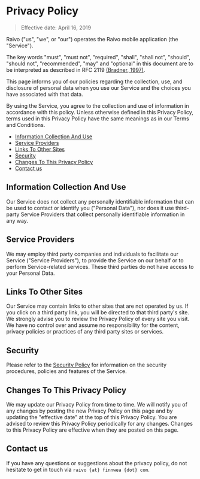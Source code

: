 # Privacy Policy

> Effective date: April 16, 2019

Raivo ("us", "we", or "our") operates the Raivo mobile application (the "Service").

The key words "must", "must not", "required", "shall", "shall not", "should", "should not", "recommended", "may" and "optional" in this document are to be interpreted as described in RFC 2119 [(Bradner, 1997)](https://www.ietf.org/rfc/rfc2119.txt).

This page informs you of our policies regarding the collection, use, and disclosure of personal data when you use our Service and the choices you have associated with that data.

By using the Service, you agree to the collection and use of information in accordance with this policy. Unless otherwise defined in this Privacy Policy, terms used in this Privacy Policy have the same meanings as in our Terms and Conditions.

  * [Information Collection And Use](#information-collection-and-use)
  * [Service Providers](#service-providers)
  * [Links To Other Sites](#links-to-other-sites)
  * [Security](#security)
  * [Changes To This Privacy Policy](#changes-to-this-privacy-policy)
  * [Contact us](#contact-us)

## Information Collection And Use

Our Service does not collect any personally identifiable information that can be used to contact or identify you ("Personal Data"), nor does it use third-party Service Providers that collect personally identifiable information in any way.

## Service Providers

We may employ third party companies and individuals to facilitate our Service ("Service Providers"), to provide the Service on our behalf or to perform Service-related services. These third parties do not have access to your Personal Data.

## Links To Other Sites

Our Service may contain links to other sites that are not operated by us. If you click on a third party link, you will be directed to that third party's site. We strongly advise you to review the Privacy Policy of every site you visit. We have no control over and assume no responsibility for the content, privacy policies or practices of any third party sites or services.

## Security

Please refer to the [Security Policy](https://github.com/raivo-otp/ios-application/blob/master/SECURITY.md) for information on the security procedures, policies and features of the Service.

## Changes To This Privacy Policy

We may update our Privacy Policy from time to time. We will notify you of any changes by posting the new Privacy Policy on this page and by updating the "effective date" at the top of this Privacy Policy. You are advised to review this Privacy Policy periodically for any changes. Changes to this Privacy Policy are effective when they are posted on this page.

## Contact us

If you have any questions or suggestions about the privacy policy, do not hesitate to get in touch via `raivo {at} finnwea {dot} com`.
